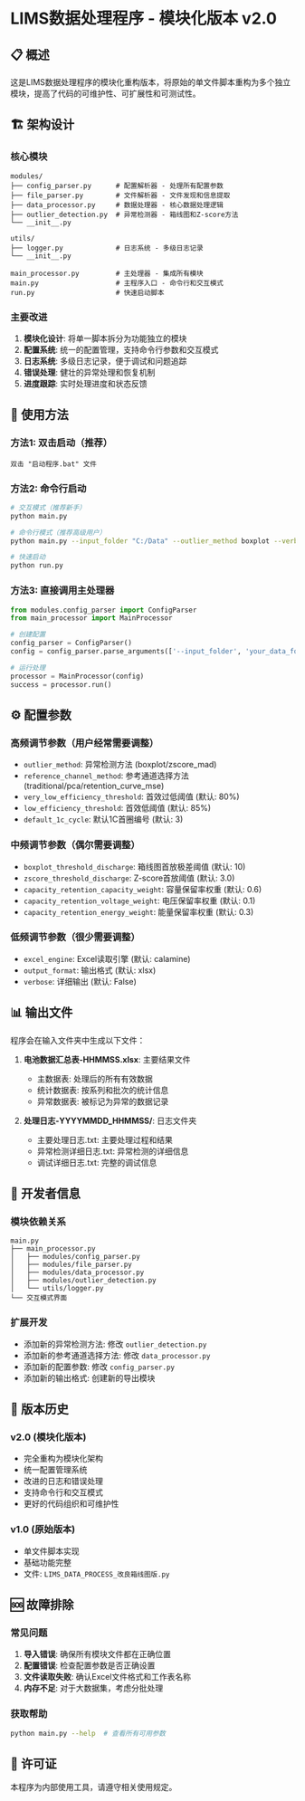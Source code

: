 # LIMS数据处理程序 - 模块化版本 v2.0

## 📋 概述

这是LIMS数据处理程序的模块化重构版本，将原始的单文件脚本重构为多个独立模块，提高了代码的可维护性、可扩展性和可测试性。

## 🏗️ 架构设计

### 核心模块

```
modules/
├── config_parser.py      # 配置解析器 - 处理所有配置参数
├── file_parser.py        # 文件解析器 - 文件发现和信息提取
├── data_processor.py     # 数据处理器 - 核心数据处理逻辑
├── outlier_detection.py  # 异常检测器 - 箱线图和Z-score方法
└── __init__.py

utils/
├── logger.py             # 日志系统 - 多级日志记录
└── __init__.py

main_processor.py         # 主处理器 - 集成所有模块
main.py                   # 主程序入口 - 命令行和交互模式
run.py                    # 快速启动脚本
```

### 主要改进

1. **模块化设计**: 将单一脚本拆分为功能独立的模块
2. **配置系统**: 统一的配置管理，支持命令行参数和交互模式
3. **日志系统**: 多级日志记录，便于调试和问题追踪
4. **错误处理**: 健壮的异常处理和恢复机制
5. **进度跟踪**: 实时处理进度和状态反馈

## 🚀 使用方法

### 方法1: 双击启动（推荐）
```
双击 "启动程序.bat" 文件
```

### 方法2: 命令行启动
```bash
# 交互模式（推荐新手）
python main.py

# 命令行模式（推荐高级用户）
python main.py --input_folder "C:/Data" --outlier_method boxplot --verbose

# 快速启动
python run.py
```

### 方法3: 直接调用主处理器
```python
from modules.config_parser import ConfigParser
from main_processor import MainProcessor

# 创建配置
config_parser = ConfigParser()
config = config_parser.parse_arguments(['--input_folder', 'your_data_folder'])

# 运行处理
processor = MainProcessor(config)
success = processor.run()
```

## ⚙️ 配置参数

### 高频调节参数（用户经常需要调整）
- `outlier_method`: 异常检测方法 (boxplot/zscore_mad)
- `reference_channel_method`: 参考通道选择方法 (traditional/pca/retention_curve_mse)
- `very_low_efficiency_threshold`: 首效过低阈值 (默认: 80%)
- `low_efficiency_threshold`: 首效低阈值 (默认: 85%)
- `default_1c_cycle`: 默认1C首圈编号 (默认: 3)

### 中频调节参数（偶尔需要调整）
- `boxplot_threshold_discharge`: 箱线图首放极差阈值 (默认: 10)
- `zscore_threshold_discharge`: Z-score首放阈值 (默认: 3.0)
- `capacity_retention_capacity_weight`: 容量保留率权重 (默认: 0.6)
- `capacity_retention_voltage_weight`: 电压保留率权重 (默认: 0.1)
- `capacity_retention_energy_weight`: 能量保留率权重 (默认: 0.3)

### 低频调节参数（很少需要调整）
- `excel_engine`: Excel读取引擎 (默认: calamine)
- `output_format`: 输出格式 (默认: xlsx)
- `verbose`: 详细输出 (默认: False)

## 📊 输出文件

程序会在输入文件夹中生成以下文件：

1. **电池数据汇总表-HHMMSS.xlsx**: 主要结果文件
   - 主数据表: 处理后的所有有效数据
   - 统计数据表: 按系列和批次的统计信息
   - 异常数据表: 被标记为异常的数据记录

2. **处理日志-YYYYMMDD_HHMMSS/**: 日志文件夹
   - 主要处理日志.txt: 主要处理过程和结果
   - 异常检测详细日志.txt: 异常检测的详细信息
   - 调试详细日志.txt: 完整的调试信息

## 🔧 开发者信息

### 模块依赖关系
```
main.py
├── main_processor.py
│   ├── modules/config_parser.py
│   ├── modules/file_parser.py
│   ├── modules/data_processor.py
│   ├── modules/outlier_detection.py
│   └── utils/logger.py
└── 交互模式界面
```

### 扩展开发
- 添加新的异常检测方法: 修改 `outlier_detection.py`
- 添加新的参考通道选择方法: 修改 `data_processor.py`
- 添加新的配置参数: 修改 `config_parser.py`
- 添加新的输出格式: 创建新的导出模块

## 📝 版本历史

### v2.0 (模块化版本)
- 完全重构为模块化架构
- 统一配置管理系统
- 改进的日志和错误处理
- 支持命令行和交互模式
- 更好的代码组织和可维护性

### v1.0 (原始版本)
- 单文件脚本实现
- 基础功能完整
- 文件: `LIMS_DATA_PROCESS_改良箱线图版.py`

## 🆘 故障排除

### 常见问题
1. **导入错误**: 确保所有模块文件都在正确位置
2. **配置错误**: 检查配置参数是否正确设置
3. **文件读取失败**: 确认Excel文件格式和工作表名称
4. **内存不足**: 对于大数据集，考虑分批处理

### 获取帮助
```bash
python main.py --help  # 查看所有可用参数
```

## 📄 许可证

本程序为内部使用工具，请遵守相关使用规定。
